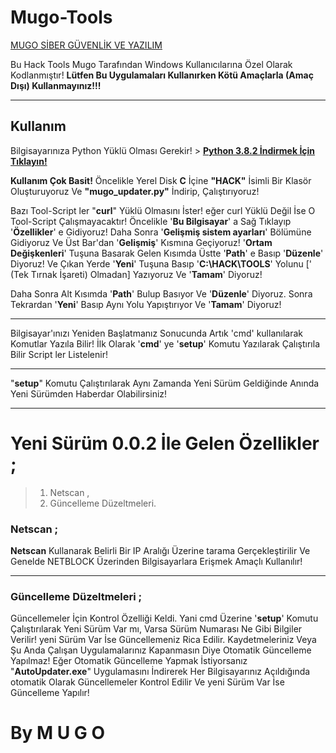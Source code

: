 # Mugo-Tools

[MUGO SİBER GÜVENLİK VE YAZILIM](https://bit.do/mugo-cyber)

Bu Hack Tools Mugo Tarafından Windows Kullanıcılarına Özel Olarak Kodlanmıştır!
**Lütfen Bu Uygulamaları Kullanırken Kötü Amaçlarla (Amaç Dışı) Kullanmayınız!!!**

---

## Kullanım

Bilgisayarınıza Python Yüklü Olması Gerekir! > **[Python 3.8.2 İndirmek İçin Tıklayın!](https://bit.do/python-3-8-2-exe)**

**Kullanım Çok Basit!**
Öncelikle Yerel Disk **C** İçine **"HACK"** İsimli Bir Klasör Oluşturuyoruz Ve **"mugo_updater.py"** İndirip, Çalıştırıyoruz!

Bazı Tool-Script ler "**curl**" Yüklü Olmasını İster! eğer curl Yüklü Değil İse O Tool-Script Çalışmayacaktır!
Öncelikle '**Bu Bilgisayar**' a Sağ Tıklayıp '**Özellikler**' e Gidiyoruz!
Daha Sonra '**Gelişmiş sistem ayarları**' Bölümüne Gidiyoruz Ve Üst Bar'dan '**Gelişmiş**' Kısmına Geçiyoruz!
'**Ortam Değişkenleri**' Tuşuna Basarak Gelen Kısımda Üstte '**Path**' e Basıp '**Düzenle**' Diyoruz!
Ve Çıkan Yerde '**Yeni**' Tuşuna Basıp '**C:\HACK\TOOLS**' Yolunu [' (Tek Tırnak İşareti) Olmadan] Yazıyoruz Ve '**Tamam**' Diyoruz!

Daha Sonra Alt Kısımda '**Path**' Bulup Basıyor Ve '**Düzenle**' Diyoruz. Sonra Tekrardan '**Yeni**' Basıp Aynı Yolu Yapıştırıyor Ve '**Tamam**' Diyoruz!

-----------------------------------------------------------------------------------------------------------------------------------------
Bilgisayar'ınızı Yeniden Başlatmanız Sonucunda Artık 'cmd' kullanılarak Komutlar Yazıla Bilir!
İlk Olarak '**cmd**' ye '**setup**' Komutu Yazılarak Çalıştırıla Bilir Script ler Listelenir!

-----------------------------------------------------------------------------------------------------------------------------------------
"**setup**" Komutu Çalıştırılarak Aynı Zamanda Yeni Sürüm Geldiğinde Anında Yeni Sürümden Haberdar Olabilirsiniz!

-----------------------------------------------------------------------------------------------------------------------------------------

# Yeni Sürüm **0.0.2** İle Gelen Özellikler ;


> 
> 1. Netscan ,
> 2. Güncelleme Düzeltmeleri.

### Netscan ;
**Netscan** Kullanarak Belirli Bir IP Aralığı Üzerine tarama Gerçekleştirilir Ve Genelde NETBLOCK Üzerinden Bilgisayarlara Erişmek Amaçlı Kullanılır!

---
### Güncelleme Düzeltmeleri ;
Güncellemeler İçin Kontrol Özelliği Keldi. Yani cmd Üzerine '**setup**' Komutu Çalıştırılarak Yeni Sürüm Var mı, Varsa Sürüm Numarası Ne Gibi Bilgiler Verilir! yeni Sürüm Var İse Güncellemeniz Rica Edilir. Kaydetmeleriniz Veya Şu Anda Çalışan Uygulamalarınız Kapanmasın Diye Otomatik Güncelleme Yapılmaz! Eğer Otomatik Güncelleme Yapmak İstiyorsanız "**AutoUpdater.exe**" Uygulamasını İndirerek Her Bilgisayarınız Açıldığında otomatik Olarak Güncellemeler Kontrol Edilir Ve yeni Sürüm Var İse Güncelleme Yapılır!

# By M U G O
